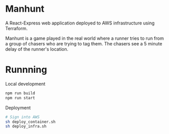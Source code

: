 # Manhunt

A React-Express web application deployed to AWS infrastructure using Terraform.

Manhunt is a game played in the real world where a runner tries to run from a group of chasers who are trying to tag them. The chasers see a 5 minute delay of the runner's location.

# Runnning
Local development
```sh
npm run build
npm run start
```

Deployment
```sh
# Sign into AWS
sh deploy_container.sh
sh deploy_infra.sh
```